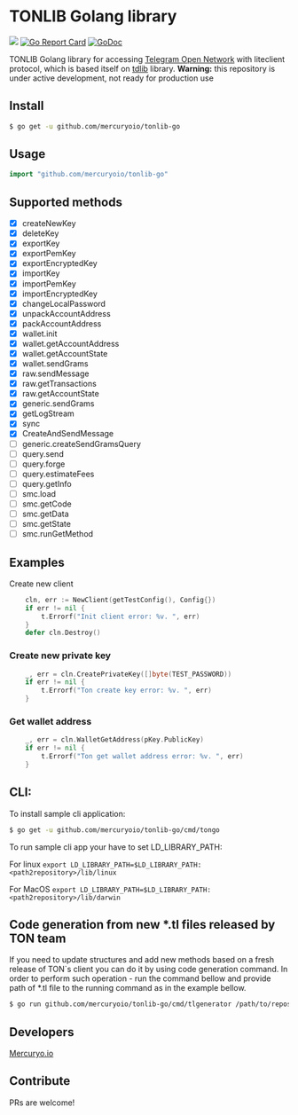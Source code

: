 # TONLIB Golang library
![](https://github.com/mercuryoio/tonlib-go/workflows/Build/badge.svg)
[![Go Report Card](https://goreportcard.com/badge/github.com/mercuryoio/tonlib-go)](https://goreportcard.com/report/github.com/mercuryoio/tonlib-go) 
[![GoDoc](https://godoc.org/github.com/mercuryoio/tonlib-go?status.svg)](https://godoc.org/github.com/mercuryoio/tonlib-go) 



TONLIB Golang library for accessing [Telegram Open Network](https://test.ton.org) with liteclient protocol, which is based itself on [tdlib](https://github.com/tdlib/td) library.
**Warning:** this repository is under active development, not ready for production use
## Install
```sh
$ go get -u github.com/mercuryoio/tonlib-go
```
## Usage
```go
import "github.com/mercuryoio/tonlib-go"
```
## Supported methods
- [x] createNewKey
- [x] deleteKey
- [x] exportKey
- [x] exportPemKey
- [x] exportEncryptedKey
- [x] importKey
- [x] importPemKey
- [x] importEncryptedKey
- [x] changeLocalPassword
- [x] unpackAccountAddress
- [x] packAccountAddress
- [x] wallet.init
- [x] wallet.getAccountAddress
- [x] wallet.getAccountState
- [x] wallet.sendGrams
- [x] raw.sendMessage
- [x] raw.getTransactions
- [x] raw.getAccountState
- [x] generic.sendGrams
- [x] getLogStream
- [x] sync
- [x] CreateAndSendMessage
- [ ] generic.createSendGramsQuery
- [ ] query.send
- [ ] query.forge
- [ ] query.estimateFees
- [ ] query.getInfo
- [ ] smc.load
- [ ] smc.getCode
- [ ] smc.getData
- [ ] smc.getState
- [ ] smc.runGetMethod

## Examples
Create new client 
```go
    cln, err := NewClient(getTestConfig(), Config{})
    if err != nil {
        t.Errorf("Init client error: %v. ", err)
    }
    defer cln.Destroy()
```
### Create new private key
```go
    _, err = cln.CreatePrivateKey([]byte(TEST_PASSWORD))
    if err != nil {
        t.Errorf("Ton create key error: %v. ", err)
    }
```
### Get wallet address
```go
    _, err = cln.WalletGetAddress(pKey.PublicKey)
    if err != nil {
        t.Errorf("Ton get wallet address error: %v. ", err)
    }
```
## CLI:
To install sample cli application:
```sh
$ go get -u github.com/mercuryoio/tonlib-go/cmd/tongo
```
To run sample cli app your have to set LD_LIBRARY_PATH:

For linux `export LD_LIBRARY_PATH=$LD_LIBRARY_PATH:<path2repository>/lib/linux`

For MacOS `export LD_LIBRARY_PATH=$LD_LIBRARY_PATH:<path2repository>/lib/darwin`
## Code generation from new *.tl files released by TON team
If you need to update structures and add new methods based on a fresh release of TON`s client you can do it by using code
 generation command. In order to perform such operation - run the command bellow and provide path of *.tl file to the running command 
 as in the example bellow. 
```sh
$ go run github.com/mercuryoio/tonlib-go/cmd/tlgenerator /path/to/repos/ton/tl/generate/scheme/tonlib_api.tl
```
## Developers
[Mercuryo.io](https://mercuryo.io)
## Contribute
PRs are welcome!
